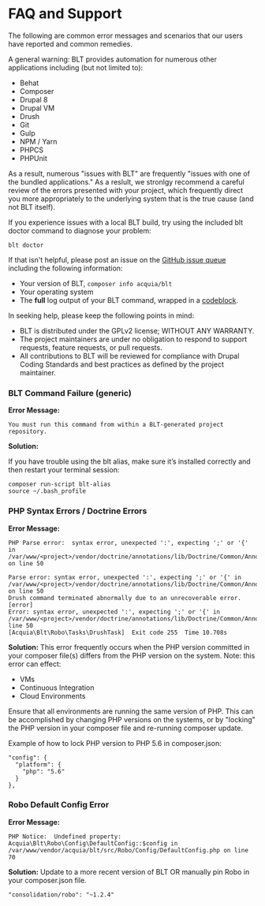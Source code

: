 # FAQ and Support

The following are common error messages and scenarios that our users have reported and common remedies. 

A general warning: BLT provides automation for numerous other applications including (but not limited to):

* Behat
* Composer
* Drupal 8
* Drupal VM
* Drush
* Git
* Gulp
* NPM / Yarn
* PHPCS
* PHPUnit

As a result, numerous "issues with BLT" are frequently "issues with one of the bundled applications." As a reslult, we stronlgy recommend a careful review of the errors presented with your project, which frequently direct you more appropriately to the underlying system that is the true cause (and not BLT itself).

If you experience issues with a local BLT build, try using the included blt doctor command to diagnose your problem:

    blt doctor

If that isn't helpful, please post an issue on the [GitHub issue queue](https://github.com/acquia/blt/issues) including the following information:

- Your version of BLT, `composer info acquia/blt`
- Your operating system
- The **full** log output of your BLT command, wrapped in a [codeblock](https://help.github.com/articles/basic-writing-and-formatting-syntax/#quoting-code).

In seeking help, please keep the following points in mind:

* BLT is distributed under the GPLv2 license; WITHOUT ANY WARRANTY.
* The project maintainers are under no obligation to respond to support requests, feature requests, or pull requests.
* All contributions to BLT will be reviewed for compliance with Drupal Coding Standards and best practices as defined by the project maintainer.


### BLT Command Failure (generic)

**Error Message:**
```
You must run this command from within a BLT-generated project repository.
```

**Solution:**

If you have trouble using the blt alias, make sure it’s installed correctly and then restart your terminal session:
```
composer run-script blt-alias
source ~/.bash_profile
```

### PHP Syntax Errors / Doctrine Errors
**Error Message:**
```
PHP Parse error:  syntax error, unexpected ':', expecting ';' or '{' in /var/www/<project>/vendor/doctrine/annotations/lib/Doctrine/Common/Annotations/AnnotationRegistry.php on line 50

Parse error: syntax error, unexpected ':', expecting ';' or '{' in /var/www/<project>/vendor/doctrine/annotations/lib/Doctrine/Common/Annotations/AnnotationRegistry.php on line 50
Drush command terminated abnormally due to an unrecoverable error.                                                                             [error]
Error: syntax error, unexpected ':', expecting ';' or '{' in
/var/www/<project>/vendor/doctrine/annotations/lib/Doctrine/Common/Annotations/AnnotationRegistry.php, line 50
[Acquia\Blt\Robo\Tasks\DrushTask]  Exit code 255  Time 10.708s
```

**Solution:**
This error frequently occurs when the PHP version committed in your composer file(s) differs from the PHP version on the system. Note: this error can effect:

* VMs
* Continuous Integration
* Cloud Environments

Ensure that all environments are running the same version of PHP. This can be accomplished by changing PHP versions on the systems, or by "locking" the PHP version in your composer file and re-running composer update.

Example of how to lock PHP version to PHP 5.6 in composer.json:
```
"config": {
  "platform": {
    "php": "5.6"
  }
},
```

### Robo Default Config Error
**Error Message:**
```
PHP Notice:  Undefined property: Acquia\Blt\Robo\Config\DefaultConfig::$config in /var/www/vendor/acquia/blt/src/Robo/Config/DefaultConfig.php on line 70
```

**Solution:**
Update to a more recent version of BLT OR manually pin Robo in your composer.json file.

```
"consolidation/robo": "~1.2.4"
```
